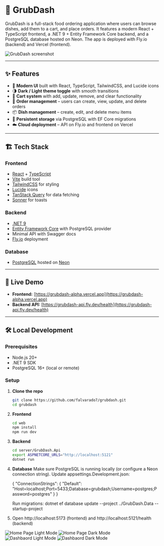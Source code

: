 # 🍔 GrubDash

GrubDash is a full-stack food ordering application where users can browse dishes, add them to a cart, and place orders.
It features a modern React + TypeScript frontend, a .NET 9 + Entity Framework Core backend, and a PostgreSQL database hosted on Neon.
The app is deployed with Fly.io (backend) and Vercel (frontend).

![GrubDash screenshot](./assets/GrubDash-home-light.png)

---

## ✨ Features

- 📱 **Modern UI** built with React, TypeScript, TailwindCSS, and Lucide icons
- 🌗 **Dark / Light theme toggle** with smooth transitions
- 🛒 **Cart system** with add, update, remove, and clear functionality
- 🧾 **Order management** – users can create, view, update, and delete orders
- 📦 **Dish management** – create, edit, and delete menu items
- 🔐 **Persistent storage** via PostgreSQL with EF Core migrations
- ☁️ **Cloud deployment** – API on Fly.io and frontend on Vercel

---

## 🏗️ Tech Stack

### Frontend
- [React](https://react.dev/) + [TypeScript](https://www.typescriptlang.org/)
- [Vite](https://vitejs.dev/) build tool
- [TailwindCSS](https://tailwindcss.com/) for styling
- [Lucide](https://lucide.dev/) icons
- [TanStack Query](https://tanstack.com/query) for data fetching
- [Sonner](https://sonner.emilkowal.ski/) for toasts

### Backend
- [.NET 9](https://dotnet.microsoft.com/)
- [Entity Framework Core](https://learn.microsoft.com/en-us/ef/core/) with PostgreSQL provider
- Minimal API with Swagger docs
- [Fly.io](https://fly.io/) deployment

### Database
- [PostgreSQL](https://www.postgresql.org/) hosted on [Neon](https://neon.tech/)

---

## 🚀 Live Demo

- **Frontend:** [https://grubdash-alpha.vercel.app](https://grubdash-alpha.vercel.app)
- **Backend API:** [https://grubdash-api.fly.dev/health](https://grubdash-api.fly.dev/health)

---

## 🛠️ Local Development

### Prerequisites
- Node.js 20+
- .NET 9 SDK
- PostgreSQL 16+ (local or remote)

### Setup

1. **Clone the repo**
   ```bash
   git clone https://github.com/falvarado7/grubdash.git
   cd grubdash

2. **Frontend**
   ```bash
   cd web
   npm install
   npm run dev

3. **Backend**
   ```bash
   cd server/GrubDash.Api
   export ASPNETCORE_URLS="http://localhost:5121"
   dotnet run

4. **Database**
   Make sure PostgreSQL is running locally (or configure a Neon connection string).
   Update appsettings.Development.json:

   {
     "ConnectionStrings": {
        "Default": "Host=localhost;Port=5433;Database=grubdash;Username=postgres;Password=postgres"
      }
   }

   Run migrations:
   dotnet ef database update --project ../GrubDash.Data --startup-project

5. Open http://localhost:5173 (frontend) and http://localhost:5121/health (backend)

![Home Page Light Mode](./assets/GrubDash-home-light.png)
![Home Page Dark Mode](./assets/GrubDash-home-dark.png)
![Dashbaord Light Mode](./assets/GrubDash-dashboard-light.png)
![Dashbaord Dark Mode](./assets/GrubDash-dashboard-dark.png)
